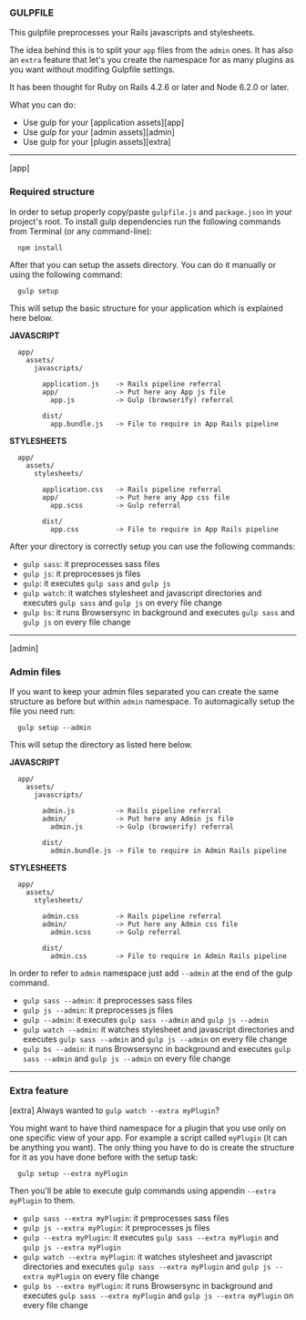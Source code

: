 ### GULPFILE ###

This gulpfile preprocesses your Rails javascripts and stylesheets.

The idea behind this is to split your `app` files from the `admin` ones. It has also an `extra` feature that let's you create the namespace for as many plugins as you want without modifing Gulpfile settings.

It has been thought for Ruby on Rails 4.2.6 or later and Node 6.2.0 or later.

What you can do:
* Use gulp for your [application assets][app]
* Use gulp for your [admin assets][admin]
* Use gulp for your [plugin assets][extra]

* * * 
[app]
### Required structure ###

In order to setup properly copy/paste `gulpfile.js` and `package.json` in your project's root. To install gulp dependencies run the following commands from Terminal (or any command-line):
```
  npm install
```

After that you can setup the assets directory. You can do it manually or using the following command:
```
  gulp setup
```

This will setup the basic structure for your application which is explained here below.

**JAVASCRIPT**
```
  app/
    assets/
      javascripts/

        application.js    -> Rails pipeline referral
        app/              -> Put here any App js file
          app.js          -> Gulp (browserify) referral

        dist/
          app.bundle.js   -> File to require in App Rails pipeline
```

**STYLESHEETS**
```
  app/
    assets/
      stylesheets/

        application.css   -> Rails pipeline referral
        app/              -> Put here any App css file
          app.scss        -> Gulp referral

        dist/
          app.css         -> File to require in App Rails pipeline
```

After your directory is correctly setup you can use the following commands:

* `gulp sass`: it preprocesses sass files
* `gulp js`: it preprocesses js files
* `gulp`: it executes `gulp sass` and `gulp js`
* `gulp watch`: it watches stylesheet and javascript directories and executes `gulp sass` and `gulp js` on every file change
* `gulp bs`: it runs Browsersync in background and executes `gulp sass` and `gulp js` on every file change

* * *
[admin]
### Admin files ###

If you want to keep your admin files separated you can create the same structure as before but within `admin` namespace. 
To automagically setup the file you need run:
```
  gulp setup --admin
```

This will setup the directory as listed here below.

**JAVASCRIPT**
```
  app/
    assets/
      javascripts/

        admin.js          -> Rails pipeline referral
        admin/            -> Put here any Admin js file
          admin.js        -> Gulp (browserify) referral

        dist/
          admin.bundle.js -> File to require in Admin Rails pipeline
```

**STYLESHEETS**
```
  app/
    assets/
      stylesheets/

        admin.css         -> Rails pipeline referral
        admin/            -> Put here any Admin css file
          admin.scss      -> Gulp referral

        dist/
          admin.css       -> File to require in Admin Rails pipeline
```

In order to refer to `admin` namespace just add `--admin` at the end of the gulp command. 

* `gulp sass --admin`: it preprocesses sass files
* `gulp js --admin`: it preprocesses js files
* `gulp --admin`: it executes `gulp sass --admin` and `gulp js --admin`
* `gulp watch --admin`: it watches stylesheet and javascript directories and executes `gulp sass --admin` and `gulp js --admin` on every file change
* `gulp bs --admin`: it runs Browsersync in background and executes `gulp sass --admin` and `gulp js --admin` on every file change

* * *

### Extra feature ###
[extra]
Always wanted to `gulp watch --extra myPlugin`?

You might want to have third namespace for a plugin that you use only on one specific view of your app. For example a script called `myPlugin` (it can be anything you want). The only thing you have to do is create the structure for it as you have done before with the setup task:
```
  gulp setup --extra myPlugin
```

Then you'll be able to execute gulp commands using appendin `--extra myPlugin` to them.

* `gulp sass --extra myPlugin`: it preprocesses sass files
* `gulp js --extra myPlugin`: it preprocesses js files
* `gulp --extra myPlugin`: it executes `gulp sass --extra myPlugin` and `gulp js --extra myPlugin`
* `gulp watch --extra myPlugin`: it watches stylesheet and javascript directories and executes `gulp sass --extra myPlugin` and `gulp js --extra myPlugin` on every file change
* `gulp bs --extra myPlugin`: it runs Browsersync in background and executes `gulp sass --extra myPlugin` and `gulp js --extra myPlugin` on every file change

